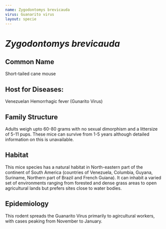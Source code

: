 ```yaml
---
name: Zygodontomys brevicauda
virus: Guanarito virus
layout: specie
---
```


# _Zygodontomys brevicauda_

## Common Name
Short-tailed cane mouse

## Host for Diseases: 
Venezuelan Hemorrhagic fever (Gunarito Virus)

## Family Structure
Adults weigh upto 60-80 grams with no sexual dimorphism and a littersize of 5-11 pups. These mice can survive from 1-5 years although detailed information on this is unavailable.

## Habitat 
This mice species has a natural habitat in North-eastern part of the continent of South America (countries of Venezuela, Columbia, Guyana, Suriname, Northern part of Brazil and French Guiana). It can inhabit a varied set of environments ranging from forested and dense grass areas to open agricultural lands but prefers sites close to water bodies. 

## Epidemiology
This rodent spreads the Guanarito Virus primarily to agircultural workers, with cases peaking from November to January.
